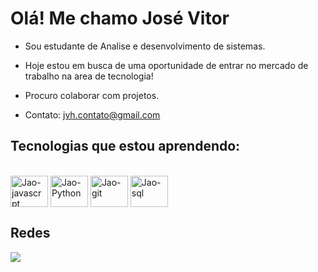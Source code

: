 # Olá! Me chamo José Vitor

- Sou estudante de Analise e desenvolvimento de sistemas.

- Hoje estou em busca de uma oportunidade de entrar no mercado de trabalho na area de tecnologia!

- Procuro colaborar com projetos.

- Contato: jvh.contato@gmail.com

## Tecnologias que estou aprendendo:
<div style="display: inline_block"><br>
  <img align= "center" alt="Jao-javascrpt" height="50" width="60" src="https://cdn.jsdelivr.net/gh/devicons/devicon/icons/javascript/javascript-original.svg">
  <img align= "center" alt="Jao-Python" height="50" width="60" src="https://cdn.jsdelivr.net/gh/devicons/devicon/icons/python/python-original.svg">
  <img align= "center" alt="Jao-git" height="50" width="60" src="https://cdn.jsdelivr.net/gh/devicons/devicon/icons/git/git-original.svg">
  <img align= "center" alt="Jao-sql" height="50" width="60" src="https://img.icons8.com/?size=100&id=20909&format=png&color=000000">
</div>

## Redes
<div>
  <a href="https://www.linkedin.com/in/jos%C3%A9-vitor-lisboa-a75b50276/" target="_blank"><img src="https://img.shields.io/badge/LinkedIn-0077B5?style=for-the-badge&logo=linkedin&logoColor=white" target="_blank"></a>
   
